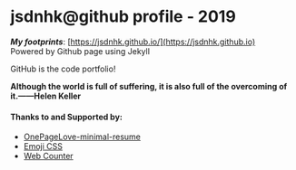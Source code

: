 # jsdnhk@github profile - 2019

***My footprints***: [https://jsdnhk.github.io/](https://jsdnhk.github.io) \
Powered by Github page using Jekyll


GitHub is the code portfolio!


**Although the world is full of suffering, it is also full of the overcoming of it.——Helen Keller**

#### Thanks to and Supported by:


* [OnePageLove-minimal-resume][ogl-resume]
* [Emoji CSS][gh-emoji]
* [Web Counter][hitwebcounter]

[jsdnhk-github]: <jsdnhk.github.io>
[ogl-resume]: <https://onepagelove.com/minimal-resume>
[gh-emoji]: <https://afeld.github.io/emoji-css/>
[hitwebcounter]: <http://www.hitwebcounter.com>
